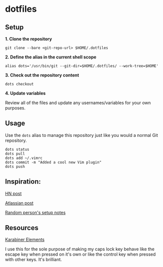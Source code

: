 # dotfiles

## Setup

**1. Clone the repository**
```shell
git clone --bare <git-repo-url> $HOME/.dotfiles
```

**2. Define the alias in the current shell scope**
```shell
alias dots='/usr/bin/git --git-dir=$HOME/.dotfiles/ --work-tree=$HOME'
```

**3. Check out the repository content**
```shell
dots checkout
```

**4. Update variables**

Review all of the files and update any usernames/variables for your own purposes.

## Usage

Use the `dots` alias to manage this repository just like you would a normal Git repository.

```shell
dots status
dots pull
dots add ~/.vimrc
dots commit -m "Added a cool new Vim plugin"
dots push
```

## Inspiration:
[HN post](https://news.ycombinator.com/item?id=11070797)

[Atlassian post](https://developer.atlassian.com/blog/2016/02/best-way-to-store-dotfiles-git-bare-repo/)

[Random person's setup notes](https://github.com/Siilwyn/my-dotfiles/tree/master/.my-dotfiles)

## Resources

[Karabiner Elements](https://pqrs.org/osx/karabiner/)

I use this for the sole purpose of making my caps lock key behave like the escape key when pressed on it's own or like the control key when pressed with other keys. It's brilliant.

